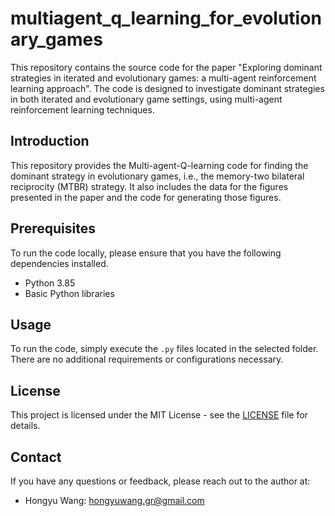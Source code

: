 # multiagent_q_learning_for_evolutionary_games
This repository contains the source code for the paper "Exploring dominant strategies in iterated and evolutionary games: a multi-agent reinforcement learning approach". The code is designed to investigate dominant strategies in both iterated and evolutionary game settings, using multi-agent reinforcement learning techniques.

## Introduction

This repository provides the Multi-agent-Q-learning code for finding the dominant strategy in evolutionary games, i.e., the memory-two bilateral reciprocity (MTBR) strategy. It also includes the data for the figures presented in the paper and the code for generating those figures.

## Prerequisites

To run the code locally, please ensure that you have the following dependencies installed.

- Python 3.85
- Basic Python libraries

## Usage

To run the code, simply execute the `.py` files located in the selected folder. There are no additional requirements or configurations necessary.


## License

This project is licensed under the MIT License - see the [LICENSE](LICENSE) file for details.


## Contact

If you have any questions or feedback, please reach out to the author at:
- Hongyu Wang: [hongyuwang.gr@gmail.com](mailto:hongyuwang.gr@gmail.com)
